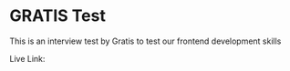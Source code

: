 # GRATIS Test

This is an interview test by Gratis to test our frontend development skills

Live Link: 

